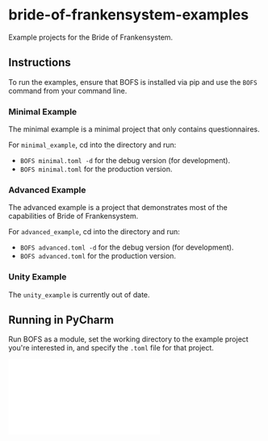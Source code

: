 # bride-of-frankensystem-examples
Example projects for the Bride of Frankensystem.

## Instructions
To run the examples, ensure that BOFS is installed via pip and use the `BOFS` command from your command line.

### Minimal Example
The minimal example is a minimal project that only contains questionnaires.

For `minimal_example`, cd into the directory and run:
 - `BOFS minimal.toml -d` for the debug version (for development).
 - `BOFS minimal.toml` for the production version.

### Advanced Example
The advanced example is a project that demonstrates most of the capabilities of Bride of Frankensystem.

For `advanced_example`, cd into the directory and run:
 - `BOFS advanced.toml -d` for the debug version (for development).
 - `BOFS advanced.toml` for the production version.

### Unity Example
The `unity_example` is currently out of date.

## Running in PyCharm

Run BOFS as a module, set the working directory to the example project you're interested in, and specify the `.toml` file for that project.

![Screenshot of PyCharm](pycharm_run.py)